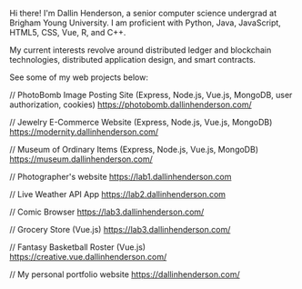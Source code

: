 Hi there! I'm Dallin Henderson, a senior computer science undergrad at Brigham Young University. I am proficient with Python, Java, JavaScript, HTML5, CSS, Vue, R, and C++. 

My current interests revolve around distributed ledger and blockchain technologies, distributed application design, and smart contracts.


See some of my web projects below:

// PhotoBomb Image Posting Site (Express, Node.js, Vue.js, MongoDB, user authorization, cookies)
https://photobomb.dallinhenderson.com/

// Jewelry E-Commerce Website (Express, Node.js, Vue.js, MongoDB)
https://modernity.dallinhenderson.com/

// Museum of Ordinary Items (Express, Node.js, Vue.js, MongoDB)
https://museum.dallinhenderson.com/

// Photographer's website
https://lab1.dallinhenderson.com

// Live Weather API App
https://lab2.dallinhenderson.com

// Comic Browser
https://lab3.dallinhenderson.com/

// Grocery Store (Vue.js)
https://lab3.dallinhenderson.com/

// Fantasy Basketball Roster (Vue.js)
https://creative.vue.dallinhenderson.com/

// My personal portfolio website
https://dallinhenderson.com/
